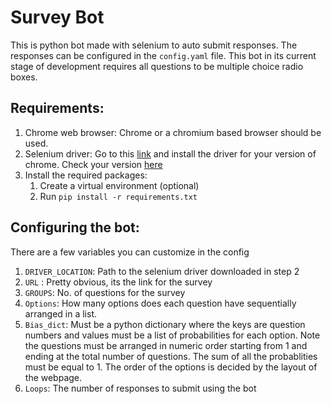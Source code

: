 # Survey Bot
This is python bot made with selenium to auto submit responses. The responses can be configured in the `config.yaml` file. This bot in its current stage of development requires all questions to be multiple choice radio boxes.

## Requirements:
1. Chrome web browser: Chrome or a chromium based browser should be used.
2. Selenium driver: Go to this [link](https://chromedriver.chromium.org/downloads) and install the driver for your version of chrome. Check your version [here](chrome://settings/help) 
3. Install the required packages:
   1. Create a virtual environment (optional)
   2. Run `pip install -r requirements.txt`

## Configuring the bot:
There are a few variables you can customize in the config
1. `DRIVER_LOCATION`: Path to the selenium driver downloaded in step 2
2. `URL` : Pretty obvious, its the link for the survey
3. `GROUPS`:  No. of questions for the survey
4. `Options`: How many options does each question have sequentially arranged in a list.
5. `Bias_dict`: Must be a python dictionary where the keys are question numbers and values must be a list of probabilities for each option. Note the questions must be arranged in numeric order starting from 1 and ending at the total number of questions. The sum of all the probablities must be equal to 1. The order of the options is decided by the layout of the webpage.
6. `Loops`: The number of responses to submit using the bot